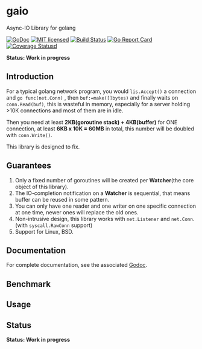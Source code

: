 # gaio

Async-IO Library for golang

[![GoDoc][1]][2] [![MIT licensed][3]][4] [![Build Status][5]][6] [![Go Report Card][7]][8] [![Coverage Statusd][9]][10]

[1]: https://godoc.org/github.com/xtaci/gaio?status.svg
[2]: https://godoc.org/github.com/xtaci/gaio
[3]: https://img.shields.io/badge/license-MIT-blue.svg
[4]: LICENSE
[5]: https://travis-ci.org/xtaci/gaio.svg?branch=master
[6]: https://travis-ci.org/xtaci/gaio
[7]: https://goreportcard.com/badge/github.com/xtaci/gaio
[8]: https://goreportcard.com/report/github.com/xtaci/gaio
[9]: https://codecov.io/gh/xtaci/gaio/branch/master/graph/badge.svg
[10]: https://codecov.io/gh/xtaci/gaio

**Status: Work in progress**

## Introduction

For a typical golang network program, you would `lis.Accept()` a connection and `go func(net.Conn)` , then `buf:=make([]bytes)` and finally waits on `conn.Read(buf)`, this is wasteful in memory, especially for a server holding >10K connections and most of them are in idle. 

Then you need at least **2KB(goroutine stack) + 4KB(buffer)** for ONE connection, at least **6KB x 10K = 60MB** in total, this number will be doubled with `conn.Write()`.

This library is designed to fix.

## Guarantees

1. Only a fixed number of goroutines will be created per **Watcher**(the core object of this library).
2. The IO-completion notification on a **Watcher** is sequential, that means buffer can be reused in some pattern.
3. You can only have one reader and one writer on one specific connection at one time, newer ones will replace the old ones.
4. Non-intrusive design, this library works with `net.Listener` and `net.Conn`. (with `syscall.RawConn` support)
5. Support for Linux, BSD.

## Documentation

For complete documentation, see the associated [Godoc](https://godoc.org/github.com/xtaci/gaio).

## Benchmark

## Usage

## Status

**Status: Work in progress**
